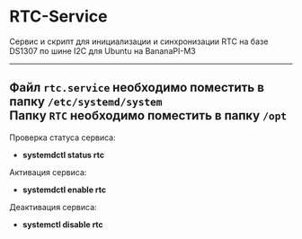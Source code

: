 # RTC-Service
Сервис и скрипт для инициализации и синхронизации RTC на базе DS1307 по шине I2C для Ubuntu на BananaPI-M3 

----
Файл `rtc.service` необходимо поместить в папку `/etc/systemd/system`<br />
Папку `RTC` необходимо поместить в папку `/opt` 
----
Проверка статуса сервиса:
* **systemdctl status rtc**

Активация сервиса:
* **systemdctl enable rtc**

Деактивация сервиса:
* **systemctl disable rtc**
